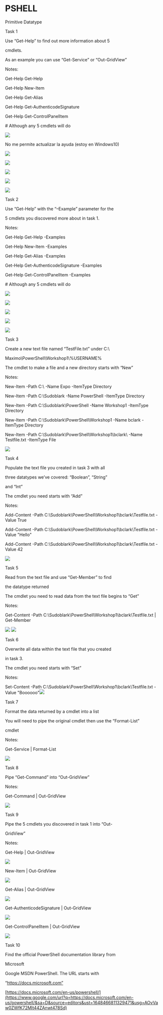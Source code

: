 # PSHELL

Primitive Datatype

Task 1

Use “Get-Help” to find out more information about 5

cmdlets.

As an example you can use “Get-Service” or “Out-GridView”

Notes:

Get-Help Get-Help

Get-Help New-Item

Get-Help Get-Alias

Get-Help Get-AuthenticodeSignature

Get-Help Get-ControlPanelItem

\# Although any 5 cmdlets will do

![](images/image5.png)

No me permite actualizar la ayuda (estoy en Windows10)

![](images/image13.png)

![](images/image20.png)

![](images/image3.png)

![](images/image2.png)

![](images/image12.png)

Task 2

Use “Get-Help” with the “–Example” parameter for the

5 cmdlets you discovered more about in task 1.

Notes:

Get-Help Get-Help -Examples

Get-Help New-Item -Examples

Get-Help Get-Alias -Examples

Get-Help Get-AuthenticodeSignature -Examples

Get-Help Get-ControlPanelItem -Examples

\# Although any 5 cmdlets will do

![](images/image7.png)

![](images/image22.png)

![](images/image19.png)

![](images/image1.png)

![](images/image15.png)

Task 3

Create a new text file named “TestFile.txt” under C:\\

Maximo\\PowerShell\\Workshop1\\%USERNAME%

The cmdlet to make a file and a new directory starts with “New”

Notes:

New-Item -Path C:\\ -Name Expo -ItemType Directory

New-Item -Path C:\\Sudoblark -Name PowerShell -ItemType Directory

New-Item -Path C:\\Sudoblark\\PowerShell -Name Workshop1 -ItemType Directory

New-Item -Path C:\\Sudoblark\\PowerShell\\Workshop1 -Name bclark -ItemType Directory

New-Item -Path C:\\Sudoblark\\PowerShell\\Workshop1\\bclark\\ -Name Testfile.txt -ItemType File

![](images/image18.png)

Task 4

Populate the text file you created in task 3 with all

three datatypes we’ve covered: “Boolean”, “String”

and “Int”

The cmdlet you need starts with “Add”

Notes:

Add-Content -Path C:\\Sudoblark\\PowerShell\\Workshop1\\bclark\\Testfile.txt -Value True

Add-Content -Path C:\\Sudoblark\\PowerShell\\Workshop1\\bclark\\Testfile.txt -Value "Hello"

Add-Content -Path C:\\Sudoblark\\PowerShell\\Workshop1\\bclark\\Testfile.txt -Value 42

![](images/image11.png)

Task 5

Read from the text file and use “Get-Member” to find

the datatype returned

The cmdlet you need to read data from the text file begins to “Get”

Notes:

Get-Content -Path C:\\Sudoblark\\PowerShell\\Workshop1\\bclark\\Testfile.txt | Get-Member

![](images/image17.png)
![](images/imagenew.png)

Task 6

Overwrite all data within the text file that you created

in task 3.

The cmdlet you need starts with “Set”

Notes:

Set-Content -Path C:\\Sudoblark\\PowerShell\\Workshop1\\bclark\\Testfile.txt -Value "Boooooo"![](images/image10.png)

Task 7

Format the data returned by a cmdlet into a list

You will need to pipe the original cmdlet then use the “Format-List”

cmdlet

Notes:

Get-Service | Format-List

![](images/image16.png)

Task 8

Pipe “Get-Command” into “Out-GridView”

Notes:

Get-Command | Out-GridView

![](images/image6.png)

Task 9

Pipe the 5 cmdlets you discovered in task 1 into “Out-

GridView”

Notes:

Get-Help | Out-GridView

![](images/image14.png)

New-Item | Out-GridView

![](images/image4.png)

Get-Alias | Out-GridView

![](images/image9.png)

Get-AuthenticodeSignature | Out-GridView

![](images/image21.png)

Get-ControlPanelItem | Out-GridView

![](images/image8.png)

Task 10

Find the official PowerShell documentation library from

Microsoft

Google MSDN PowerShell. The URL starts with

“https://docs.microsoft.com”

[https://docs.microsoft.com/en-us/powershell/](https://www.google.com/url?q=https://docs.microsoft.com/en-us/powershell/&sa=D&source=editors&ust=1648466811329471&usg=AOvVaw0ZWfK72Mlt44ZAnwt478Sd)
